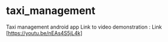 # taxi_management
Taxi management android app
Link to video demonstration : Link [https://youtu.be/nEAs4S5jL4k]

